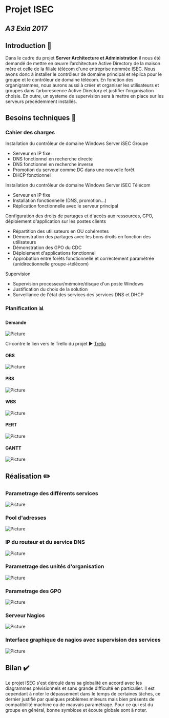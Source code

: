 # Projet ISEC
## *A3 Exia 2017*
## Introduction :mag_right:

Dans le cadre du projet **Server Architecture et Administration** il nous été demandé de mettre en œuvre l’architecture Active Directory de la maison mère et celle de la filiale télécom d'une entreprise nommée ISEC.
Nous avons donc à installer le contrôleur de domaine principal et réplica pour le groupe et le contrôleur de domaine télécom. 
En fonction des organigrammes, nous aurons aussi à créer et organiser les utilisateurs et groupes dans l’arborescence Active Directory et justifier l’organisation choisie. 
En outre, un systeme de supervision sera à mettre en place sur les serveurs précédemment installés.

## Besoins techniques :page_facing_up:
### Cahier des charges

Installation du contrôleur de domaine Windows Server iSEC Groupe
  - Serveur en IP fixe
  - DNS fonctionnel en recherche directe
  - DNS fonctionnel en recherche inverse
  - Promotion du serveur comme DC dans une nouvelle forêt
  - DHCP fonctionnel


Installation du contrôleur de domaine Windows Server iSEC Télécom
  - Serveur en IP fixe
  - Installation fonctionnelle (DNS, promotion…)
  - Réplication fonctionnelle avec le serveur principal


Configuration des droits de partages et d'accès aux ressources, GPO, déploiement d'application sur les postes clients
  - Répartition des utilisateurs en OU cohérentes
  - Démonstration des partages avec les bons droits en fonction des utilisateurs
  - Démonstration des GPO du CDC
  - Déploiement d'applications fonctionnel
  - Approbation entre forêts fonctionnelle et correctement paramétrée (unidirectionnelle groupe->télécom)


Supervision
  - Supervision processeur/mémoire/disque d'un poste Windows
  - Justification du choix de la solution
  - Surveillance de l'état des services des services DNS et DHCP


### Planification :bar_chart:

#### Demande
![Picture](img/demande_ISEC.jpg)

Ci-contre le lien vers le Trello du projet :arrow_forward:
[Trello](https://trello.com/b/T8vvbAFE/isecproject)

#### OBS
![Picture](img/OBS_isec.png)
#### PBS
![Picture](img/PBS_ISEC-1.jpg)
#### WBS
![Picture](img/WBS_ISEC-1.jpg)
#### PERT
![Picture](img/PERT_ISEC.jpg)
#### GANTT
![Picture](img/Gantt.jpg)

## Réalisation :pencil2:

### Parametrage des différents services

![Picture](img/Serveurs.png)

### Pool d'adresses

![Picture](img/Padd.png)

### IP du routeur et du service DNS

![Picture](img/IProuterDNS.png)

### Parametrage des unités d'organisation

![Picture](img/OU.png)

### Parametrage des GPO

![Picture](img/GPO.png)


### Serveur Nagios

![Picture](img/nagios1.PNG)

### Interface graphique de nagios avec supervision des services

![Picture](img/nagios2.PNG)


## Bilan :heavy_check_mark:

Le projet ISEC s'est déroulé dans sa globalité en accord avec les diagrammes prévisionnels et sans grande difficulté en particulier. Il est cependant à noter le dépassement dans le temps de certaines tâches, ce dernier justifié par quelques problèmes mineurs mais bien présents de compatibilité machine ou de mauvais paramétrage.
Pour ce qui est du groupe en général, bonne symbiose et écoute globale sont à noter. 



